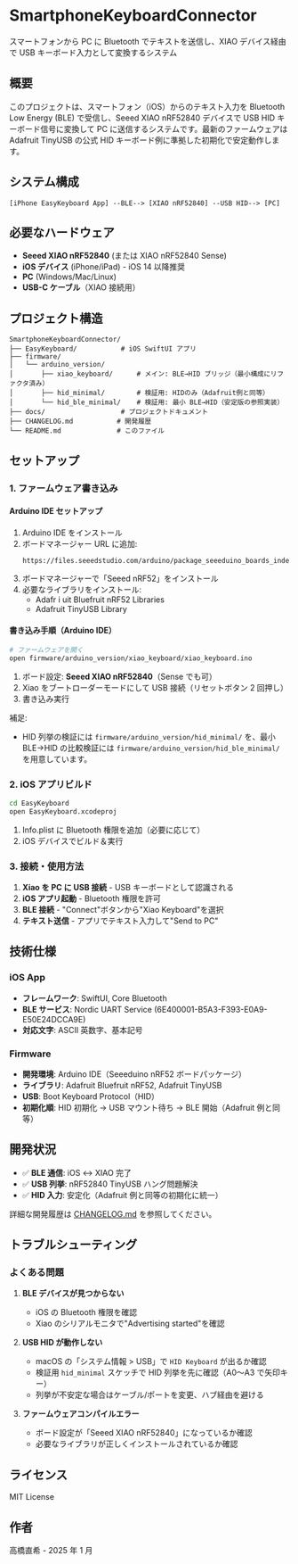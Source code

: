 # SmartphoneKeyboardConnector

スマートフォンから PC に Bluetooth でテキストを送信し、XIAO デバイス経由で USB キーボード入力として変換するシステム

## 概要

このプロジェクトは、スマートフォン（iOS）からのテキスト入力を Bluetooth Low Energy (BLE) で受信し、Seeed XIAO nRF52840 デバイスで USB HID キーボード信号に変換して PC に送信するシステムです。最新のファームウェアは Adafruit TinyUSB の公式 HID キーボード例に準拠した初期化で安定動作します。

## システム構成

```
[iPhone EasyKeyboard App] --BLE--> [XIAO nRF52840] --USB HID--> [PC]
```

## 必要なハードウェア

- **Seeed XIAO nRF52840** (または XIAO nRF52840 Sense)
- **iOS デバイス** (iPhone/iPad) - iOS 14 以降推奨
- **PC** (Windows/Mac/Linux)
- **USB-C ケーブル**（XIAO 接続用）

## プロジェクト構造

```
SmartphoneKeyboardConnector/
├── EasyKeyboard/           # iOS SwiftUI アプリ
├── firmware/
│   └── arduino_version/
│       ├── xiao_keyboard/      # メイン: BLE→HID ブリッジ（最小構成にリファクタ済み）
│       ├── hid_minimal/        # 検証用: HIDのみ（Adafruit例と同等）
│       └── hid_ble_minimal/    # 検証用: 最小 BLE→HID（安定版の参照実装）
├── docs/                   # プロジェクトドキュメント
├── CHANGELOG.md           # 開発履歴
└── README.md              # このファイル
```

## セットアップ

### 1. ファームウェア書き込み

#### Arduino IDE セットアップ

1. Arduino IDE をインストール
2. ボードマネージャー URL に追加:
   ```
   https://files.seeedstudio.com/arduino/package_seeeduino_boards_index.json
   ```
3. ボードマネージャーで「Seeed nRF52」をインストール
4. 必要なライブラリをインストール:
   - Adafr i uit Bluefruit nRF52 Libraries
   - Adafruit TinyUSB Library

#### 書き込み手順（Arduino IDE）

```bash
# ファームウェアを開く
open firmware/arduino_version/xiao_keyboard/xiao_keyboard.ino
```

1. ボード設定: **Seeed XIAO nRF52840**（Sense でも可）
2. Xiao をブートローダーモードにして USB 接続（リセットボタン 2 回押し）
3. 書き込み実行

補足:
- HID 列挙の検証には `firmware/arduino_version/hid_minimal/` を、最小 BLE→HID の比較検証には `firmware/arduino_version/hid_ble_minimal/` を用意しています。

### 2. iOS アプリビルド

```bash
cd EasyKeyboard
open EasyKeyboard.xcodeproj
```

1. Info.plist に Bluetooth 権限を追加（必要に応じて）
2. iOS デバイスでビルド＆実行

### 3. 接続・使用方法

1. **Xiao を PC に USB 接続** - USB キーボードとして認識される
2. **iOS アプリ起動** - Bluetooth 権限を許可
3. **BLE 接続** - "Connect"ボタンから"Xiao Keyboard"を選択
4. **テキスト送信** - アプリでテキスト入力して"Send to PC"

## 技術仕様

### iOS App

- **フレームワーク**: SwiftUI, Core Bluetooth
- **BLE サービス**: Nordic UART Service (6E400001-B5A3-F393-E0A9-E50E24DCCA9E)
- **対応文字**: ASCII 英数字、基本記号

### Firmware

- **開発環境**: Arduino IDE（Seeeduino nRF52 ボードパッケージ）
- **ライブラリ**: Adafruit Bluefruit nRF52, Adafruit TinyUSB
- **USB**: Boot Keyboard Protocol（HID）
- **初期化順**: HID 初期化 → USB マウント待ち → BLE 開始（Adafruit 例と同等）

## 開発状況

- ✅ **BLE 通信**: iOS ↔ XIAO 完了
- ✅ **USB 列挙**: nRF52840 TinyUSB ハング問題解決
- ✅ **HID 入力**: 安定化（Adafruit 例と同等の初期化に統一）

詳細な開発履歴は [CHANGELOG.md](CHANGELOG.md) を参照してください。

## トラブルシューティング

### よくある問題

1. **BLE デバイスが見つからない**

   - iOS の Bluetooth 権限を確認
   - Xiao のシリアルモニタで"Advertising started"を確認

2. **USB HID が動作しない**

   - macOS の「システム情報 > USB」で `HID Keyboard` が出るか確認
   - 検証用 `hid_minimal` スケッチで HID 列挙を先に確認（A0〜A3 で矢印キー）
   - 列挙が不安定な場合はケーブル/ポートを変更、ハブ経由を避ける

3. **ファームウェアコンパイルエラー**
   - ボード設定が「Seeed XIAO nRF52840」になっているか確認
   - 必要なライブラリが正しくインストールされているか確認

## ライセンス

MIT License

## 作者

高橋直希 - 2025 年 1 月
